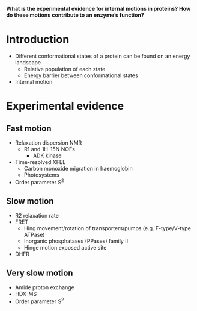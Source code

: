 **What is the experimental evidence for internal motions in proteins? How do these motions contribute to an enzyme’s function?**

# Introduction 
- Different conformational states of a protein can be found on an energy landscape
	- Relative population of each state
	- Energy barrier between conformational states 
- Internal motion 

# Experimental evidence 

## Fast motion
- Relaxation dispersion NMR 
	- R1 and 1H-15N NOEs 
		- ADK kinase 
- Time-resolved XFEL 
	- Carbon monoxide migration in haemoglobin
	- Photosystems 
- Order parameter S<sup>2</sup>

## Slow motion
- R2 relaxation rate 
- FRET
	- Hing movement/rotation of transporters/pumps (e.g. F-type/V-type ATPase)
	- Inorganic phosphatases (PPases) family II 
	- Hinge motion exposed active site 
- DHFR 

## Very slow motion 
- Amide proton exchange
- HDX-MS 
- Order parameter S<sup>2</sup>